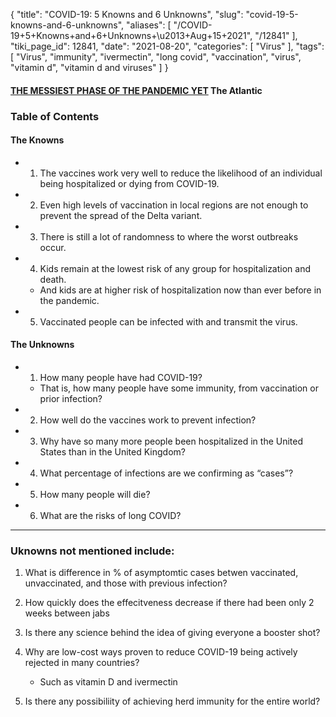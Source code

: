 {
    "title": "COVID-19: 5 Knowns and 6 Unknowns",
    "slug": "covid-19-5-knowns-and-6-unknowns",
    "aliases": [
        "/COVID-19+5+Knowns+and+6+Unknowns+\u2013+Aug+15+2021",
        "/12841"
    ],
    "tiki_page_id": 12841,
    "date": "2021-08-20",
    "categories": [
        "Virus"
    ],
    "tags": [
        "Virus",
        "immunity",
        "ivermectin",
        "long covid",
        "vaccination",
        "virus",
        "vitamin d",
        "vitamin d and viruses"
    ]
}


#### [THE MESSIEST PHASE OF THE PANDEMIC YET](https://www.theatlantic.com/health/archive/2021/08/why-pandemic-so-bad-florida/619761/?utm_source=pocket&utm_medium=email&utm_campaign=pockethits) The Atlantic

### Table of Contents

#### The Knowns

* 1. The vaccines work very well to reduce the likelihood of an individual being hospitalized or dying from COVID-19.

* 2. Even high levels of vaccination in local regions are not enough to prevent the spread of the Delta variant.

* 3. There is still a lot of randomness to where the worst outbreaks occur.

* 4. Kids remain at the lowest risk of any group for hospitalization and death. 

   * And kids are at higher risk of hospitalization now than ever before in the pandemic.

* 5. Vaccinated people can be infected with and transmit the virus.

#### The Unknowns

* 1. How many people have had COVID-19? 

   * That is, how many people have some immunity, from vaccination or prior infection?

* 2. How well do the vaccines work to prevent infection?

* 3. Why have so many more people been hospitalized in the United States than in the United Kingdom?

* 4. What percentage of infections are we confirming as “cases”?

* 5. How many people will die?

* 6. What are the risks of long COVID?

---

### Uknowns not mentioned include:

1. What is difference in % of asymptomtic cases betwen vaccinated, unvaccinated, and those with previous infection?

1. How quickly does the effecitveness decrease if there had been only 2 weeks between jabs

1. Is there any science behind the idea of giving everyone a booster shot?

1. Why are low-cost ways proven to reduce COVID-19 being actively rejected in many countries?

   * Such as vitamin D and ivermectin

1. Is there any possibiliity of achieving herd immunity for the entire world?

<!-- ~tc~ (alias(COVID-19 Knowns and Unknowns – Aug 15, 2021)) ~/tc~ -->